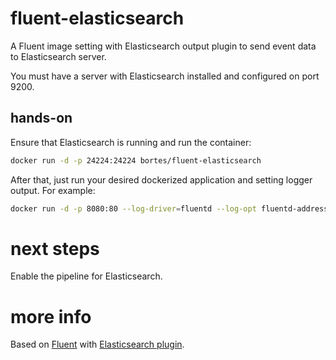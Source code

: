 # fluent-elasticsearch
A Fluent image setting with Elasticsearch output plugin to send event data to Elasticsearch server.

You must have a server with Elasticsearch installed and configured on port 9200.

## hands-on
Ensure that Elasticsearch is running and run the container:

```bash
docker run -d -p 24224:24224 bortes/fluent-elasticsearch
```

After that, just run your desired dockerized application and setting logger output. For example:

```bash
docker run -d -p 8080:80 --log-driver=fluentd --log-opt fluentd-address=localhost:24224 tutum/hello-world
```

# next steps
Enable the pipeline for Elasticsearch.

# more info
Based on [Fluent](https://docs.fluentd.org/v1.0/articles/config-file) with [Elasticsearch plugin](https://github.com/uken/fluent-plugin-elasticsearch).
